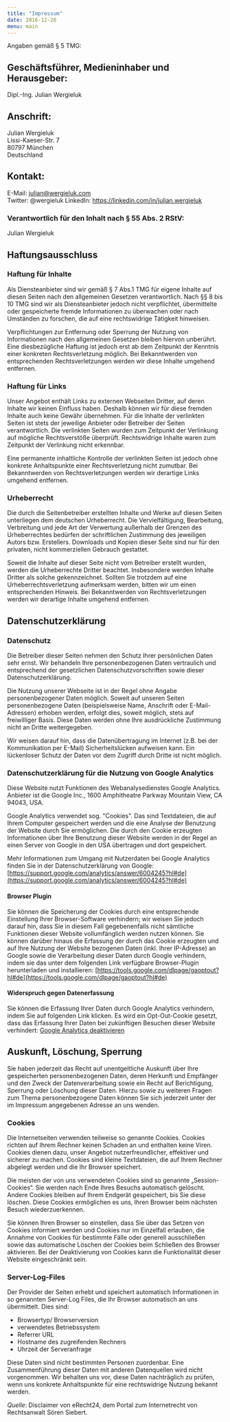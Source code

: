 ```yaml
---
title: "Impressum"
date: 2016-12-26
menu: main
---
```


Angaben gemäß § 5 TMG:

## Geschäftsführer, Medieninhaber und Herausgeber: ##
Dipl.-Ing. Julian Wergieluk

## Anschrift: ##

Julian Wergieluk  
Lissi-Kaeser-Str. 7  
80797 München  
Deutschland

## Kontakt: ##

E-Mail: <julian@wergieluk.com>  
Twitter: @wergieluk
LinkedIn: https://linkedin.com/in/julian.wergieluk

###  Verantwortlich für den Inhalt nach § 55 Abs. 2 RStV:

Julian Wergieluk

## Haftungsausschluss

### Haftung für Inhalte

Als Diensteanbieter sind wir gemäß § 7 Abs.1 TMG für eigene Inhalte auf diesen
Seiten nach den allgemeinen Gesetzen verantwortlich. Nach §§ 8 bis 10 TMG sind
wir als Diensteanbieter jedoch nicht verpflichtet, übermittelte oder
gespeicherte fremde Informationen zu überwachen oder nach Umständen zu
forschen, die auf eine rechtswidrige Tätigkeit hinweisen.

Verpflichtungen zur Entfernung oder Sperrung der Nutzung von Informationen nach
den allgemeinen Gesetzen bleiben hiervon unberührt. Eine diesbezügliche Haftung
ist jedoch erst ab dem Zeitpunkt der Kenntnis einer konkreten Rechtsverletzung
möglich. Bei Bekanntwerden von entsprechenden Rechtsverletzungen werden wir
diese Inhalte umgehend entfernen.

### Haftung für Links

Unser Angebot enthält Links zu externen Webseiten Dritter, auf deren Inhalte
wir keinen Einfluss haben. Deshalb können wir für diese fremden Inhalte auch
keine Gewähr übernehmen. Für die Inhalte der verlinkten Seiten ist stets der
jeweilige Anbieter oder Betreiber der Seiten verantwortlich. Die verlinkten
Seiten wurden zum Zeitpunkt der Verlinkung auf mögliche Rechtsverstöße
überprüft. Rechtswidrige Inhalte waren zum Zeitpunkt der Verlinkung nicht
erkennbar.

Eine permanente inhaltliche Kontrolle der verlinkten Seiten ist jedoch ohne
konkrete Anhaltspunkte einer Rechtsverletzung nicht zumutbar. Bei Bekanntwerden
von Rechtsverletzungen werden wir derartige Links umgehend entfernen.

### Urheberrecht

Die durch die Seitenbetreiber erstellten Inhalte und Werke auf diesen Seiten
unterliegen dem deutschen Urheberrecht. Die Vervielfältigung, Bearbeitung,
Verbreitung und jede Art der Verwertung außerhalb der Grenzen des
Urheberrechtes bedürfen der schriftlichen Zustimmung des jeweiligen Autors bzw.
Erstellers. Downloads und Kopien dieser Seite sind nur für den privaten, nicht
kommerziellen Gebrauch gestattet.

Soweit die Inhalte auf dieser Seite nicht vom Betreiber erstellt wurden, werden
die Urheberrechte Dritter beachtet. Insbesondere werden Inhalte Dritter als
solche gekennzeichnet. Sollten Sie trotzdem auf eine Urheberrechtsverletzung
aufmerksam werden, bitten wir um einen entsprechenden Hinweis. Bei
Bekanntwerden von Rechtsverletzungen werden wir derartige Inhalte umgehend
entfernen.

## Datenschutzerklärung

### Datenschutz

Die Betreiber dieser Seiten nehmen den Schutz Ihrer persönlichen Daten sehr
ernst. Wir behandeln Ihre personenbezogenen Daten vertraulich und entsprechend
der gesetzlichen Datenschutzvorschriften sowie dieser Datenschutzerklärung.

Die Nutzung unserer Webseite ist in der Regel ohne Angabe personenbezogener
Daten möglich. Soweit auf unseren Seiten personenbezogene Daten (beispielsweise
Name, Anschrift oder E-Mail-Adressen) erhoben werden, erfolgt dies, soweit
möglich, stets auf freiwilliger Basis. Diese Daten werden ohne Ihre
ausdrückliche Zustimmung nicht an Dritte weitergegeben.

Wir weisen darauf hin, dass die Datenübertragung im Internet (z.B. bei der
Kommunikation per E-Mail) Sicherheitslücken aufweisen kann. Ein lückenloser
Schutz der Daten vor dem Zugriff durch Dritte ist nicht möglich.

### Datenschutzerklärung für die Nutzung von Google Analytics

Diese Website nutzt Funktionen des Webanalysedienstes Google Analytics.
Anbieter ist die Google Inc., 1600 Amphitheatre Parkway Mountain View, CA
94043, USA.

Google Analytics verwendet sog. "Cookies". Das sind Textdateien, die auf Ihrem
Computer gespeichert werden und die eine Analyse der Benutzung der Website
durch Sie ermöglichen. Die durch den Cookie erzeugten Informationen über Ihre
Benutzung dieser Website werden in der Regel an einen Server von Google in den
USA übertragen und dort gespeichert.

Mehr Informationen zum Umgang mit Nutzerdaten bei Google Analytics finden Sie
in der Datenschutzerklärung von Google:
[https://support.google.com/analytics/answer/6004245?hl#de](https://support.google.com/analytics/answer/6004245?hl#de)

#### Browser Plugin

Sie können die Speicherung der Cookies durch eine entsprechende Einstellung
Ihrer Browser-Software verhindern; wir weisen Sie jedoch darauf hin, dass Sie
in diesem Fall gegebenenfalls nicht sämtliche Funktionen dieser Website
vollumfänglich werden nutzen können. Sie können darüber hinaus die Erfassung
der durch das Cookie erzeugten und auf Ihre Nutzung der Website bezogenen Daten
(inkl. Ihrer IP-Adresse) an Google sowie die Verarbeitung dieser Daten durch
Google verhindern, indem sie das unter dem folgenden Link verfügbare
Browser-Plugin herunterladen und installieren:
[https://tools.google.com/dlpage/gaoptout?hl#de](https://tools.google.com/dlpage/gaoptout?hl#de)

#### Widerspruch gegen Datenerfassung

Sie können die Erfassung Ihrer Daten durch Google Analytics verhindern, indem
Sie auf folgenden Link klicken. Es wird ein Opt-Out-Cookie gesetzt, dass das
Erfassung Ihrer Daten bei zukünftigen Besuchen dieser Website verhindert:
[Google Analytics deaktivieren](javascript:gaOptout();)

## Auskunft, Löschung, Sperrung

Sie haben jederzeit das Recht auf unentgeltliche Auskunft über Ihre
gespeicherten personenbezogenen Daten, deren Herkunft und Empfänger und den
Zweck der Datenverarbeitung sowie ein Recht auf Berichtigung, Sperrung oder
Löschung dieser Daten. Hierzu sowie zu weiteren Fragen zum Thema
personenbezogene Daten können Sie sich jederzeit unter der im Impressum
angegebenen Adresse an uns wenden.

### Cookies

Die Internetseiten verwenden teilweise so genannte Cookies. Cookies richten auf
Ihrem Rechner keinen Schaden an und enthalten keine Viren. Cookies dienen dazu,
unser Angebot nutzerfreundlicher, effektiver und sicherer zu machen. Cookies
sind kleine Textdateien, die auf Ihrem Rechner abgelegt werden und die Ihr
Browser speichert.

Die meisten der von uns verwendeten Cookies sind so genannte „Session-Cookies“.
Sie werden nach Ende Ihres Besuchs automatisch gelöscht. Andere Cookies bleiben
auf Ihrem Endgerät gespeichert, bis Sie diese löschen. Diese Cookies
ermöglichen es uns, Ihren Browser beim nächsten Besuch wiederzuerkennen.

Sie können Ihren Browser so einstellen, dass Sie über das Setzen von Cookies
informiert werden und Cookies nur im Einzelfall erlauben, die Annahme von
Cookies für bestimmte Fälle oder generell ausschließen sowie das automatische
Löschen der Cookies beim Schließen des Browser aktivieren. Bei der
Deaktivierung von Cookies kann die Funktionalität dieser Website eingeschränkt
sein.

### Server-Log-Files

Der Provider der Seiten erhebt und speichert automatisch Informationen in so
genannten Server-Log Files, die Ihr Browser automatisch an uns übermittelt.
Dies sind:

* Browsertyp/ Browserversion
* verwendetes Betriebssystem
* Referrer URL
* Hostname des zugreifenden Rechners
* Uhrzeit der Serveranfrage

Diese Daten sind nicht bestimmten Personen zuordenbar. Eine Zusammenführung
dieser Daten mit anderen Datenquellen wird nicht vorgenommen. Wir behalten uns
vor, diese Daten nachträglich zu prüfen, wenn uns konkrete Anhaltspunkte für
eine rechtswidrige Nutzung bekannt werden.

*Quelle*: Disclaimer von eRecht24, dem Portal zum Internetrecht von Rechtsanwalt Sören Siebert.

<!-- vim: set syntax=markdown: set spelllang=de: set spell: -->

